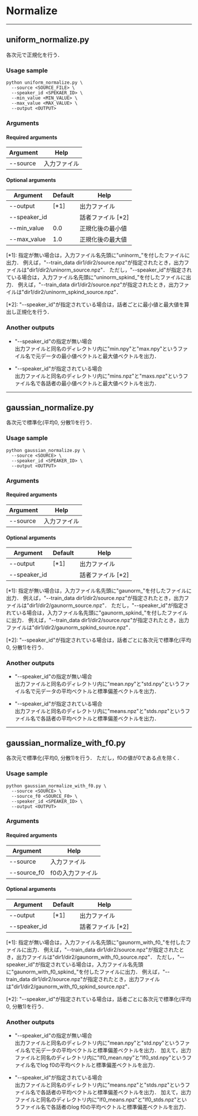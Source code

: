 # Normalize

----
## uniform_normalize.py
各次元で正規化を行う．

### Usage sample
```
python uniform_normalize.py \
  --source <SOURCE_FILE> \
  --speaker_id <SPEKAER_ID> \
  --min_value <MIN_VALUE> \
  --max_value <MAX_VALUE> \
  --output <OUTPUT>
```

### Arguments

#### Required arguments
| Argument | Help |
|----------|------|
| --source | 入力ファイル |

#### Optional arguments
| Argument | Default | Help |
|----------|---------|------|
| --output | \[\*1\] | 出力ファイル |
| --speaker_id | | 話者ファイル \[\*2\] |
| --min_value | 0.0 | 正規化後の最小値 |
| --max_value | 1.0 | 正規化後の最大値 |

\[\*1\]:
指定が無い場合は，入力ファイル名先頭に"uninorm\_"を付したファイルに出力．
例えば，"--train_data dir1/dir2/source.npz"が指定されたとき，出力ファイルは"dir1/dir2/uninorm\_source.npz"．
ただし，"--speaker\_id"が指定されている場合は，入力ファイル名先頭に"uninorm\_spkind\_"を付したファイルに出力．
例えば，"--train_data dir1/dir2/source.npz"が指定されたとき，出力ファイルは"dir1/dir2/uninorm\_spkind\_source.npz"．

\[\*2\]:
"--speaker\_id"が指定されている場合は，話者ごとに最小値と最大値を算出し正規化を行う．

### Another outputs

 * "--speaker\_id"の指定が無い場合<br>
出力ファイルと同名のディレクトリ内に"min.npy"と"max.npy"というファイル名で元データの最小値ベクトルと最大値ベクトルを出力．

* "--speaker\_id"が指定されている場合<br>
出力ファイルと同名のディレクトリ内に"mins.npz"と"maxs.npz"というファイル名で各話者の最小値ベクトルと最大値ベクトルを出力．

----
## gaussian_normalize.py
各次元で標準化(平均0, 分散1)を行う．

### Usage sample
```
python gaussian_normalize.py \
  --source <SOURCE> \
  --speaker_id <SPEAKER_ID> \
  --output <OUTPUT>
```

### Arguments

#### Required arguments
| Argument | Help |
|----------|------|
| --source | 入力ファイル |

#### Optional arguments
| Argument | Default | Help |
|----------|---------|------|
| --output | \[\*1\] | 出力ファイル |
| --speaker_id | | 話者ファイル \[\*2\] |

\[\*1\]:
指定が無い場合は，入力ファイル名先頭に"gaunorm\_"を付したファイルに出力．
例えば，"--train_data dir1/dir2/source.npz"が指定されたとき，出力ファイルは"dir1/dir2/gaunorm\_source.npz"．
ただし，"--speaker\_id"が指定されている場合は，入力ファイル名先頭に"gaunorm\_spkind\_"を付したファイルに出力．
例えば，"--train_data dir1/dir2/source.npz"が指定されたとき，出力ファイルは"dir1/dir2/gaunorm\_spkind\_source.npz"．

\[\*2\]:
"--speaker\_id"が指定されている場合は，話者ごとに各次元で標準化(平均0, 分散1)を行う．

### Another outputs

 * "--speaker\_id"の指定が無い場合<br>
出力ファイルと同名のディレクトリ内に"mean.npy"と"std.npy"というファイル名で元データの平均ベクトルと標準偏差ベクトルを出力．

* "--speaker\_id"が指定されている場合<br>
出力ファイルと同名のディレクトリ内に"means.npz"と"stds.npz"というファイル名で各話者の平均ベクトルと標準偏差ベクトルを出力．

----
## gaussian_normalize_with_f0.py
各次元で標準化(平均0, 分散1)を行う．
ただし，f0の値が0である点を除く．

### Usage sample
```
python gaussian_normalize_with_f0.py \
  --source <SOURCE> \
  --source_f0 <SOURCE_F0> \
  --speaker_id <SPEAKER_ID> \
  --output <OUTPUT>
```

### Arguments

#### Required arguments
| Argument | Help |
|----------|------|
| --source | 入力ファイル |
| --source_f0 | f0の入力ファイル |

#### Optional arguments
| Argument | Default | Help |
|----------|---------|------|
| --output | \[\*1\] | 出力ファイル |
| --speaker_id | | 話者ファイル \[\*2\] |

\[\*1\]:
指定が無い場合は，入力ファイル名先頭に"gaunorm\_with\_f0\_"を付したファイルに出力．
例えば，"--train_data dir1/dir2/source.npz"が指定されたとき，出力ファイルは"dir1/dir2/gaunorm\_with\_f0\_source.npz"．
ただし，"--speaker\_id"が指定されている場合は，入力ファイル名先頭に"gaunorm\_with\_f0\_spkind\_"を付したファイルに出力．
例えば，"--train_data dir1/dir2/source.npz"が指定されたとき，出力ファイルは"dir1/dir2/gaunorm\_with\_f0\_spkind\_source.npz"．

\[\*2\]:
"--speaker\_id"が指定されている場合は，話者ごとに各次元で標準化(平均0, 分散1)を行う．

### Another outputs

 * "--speaker\_id"の指定が無い場合<br>
出力ファイルと同名のディレクトリ内に"mean.npy"と"std.npy"というファイル名で元データの平均ベクトルと標準偏差ベクトルを出力．
加えて，出力ファイルと同名のディレクトリ内に"lf0_mean.npy"と"lf0_std.npy"というファイル名でlog f0の平均ベクトルと標準偏差ベクトルを出力．

* "--speaker\_id"が指定されている場合<br>
出力ファイルと同名のディレクトリ内に"means.npz"と"stds.npz"というファイル名で各話者の平均ベクトルと標準偏差ベクトルを出力．
加えて，出力ファイルと同名のディレクトリ内に"lf0_means.npz"と"lf0_stds.npz"というファイル名で各話者のlog f0の平均ベクトルと標準偏差ベクトルを出力．
